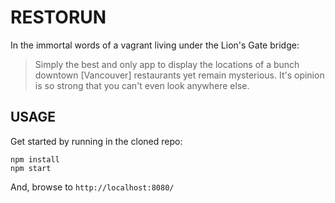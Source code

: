 # RESTORUN

In the immortal words of a vagrant living under the Lion's Gate bridge:

> Simply the best and only app to display the locations of a bunch downtown [Vancouver] restaurants yet remain mysterious. It's opinion is so strong that you can't even look anywhere else.

## USAGE

Get started by running in the cloned repo:

```
npm install
npm start
```

And, browse to `http://localhost:8080/`
